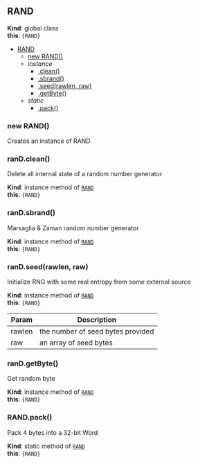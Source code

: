 <a name="RAND"></a>

## RAND
**Kind**: global class  
**this**: <code>{RAND}</code>  

* [RAND](#RAND)
    * [new RAND()](#new_RAND_new)
    * _instance_
        * [.clean()](#RAND+clean)
        * [.sbrand()](#RAND+sbrand)
        * [.seed(rawlen, raw)](#RAND+seed)
        * [.getByte()](#RAND+getByte)
    * _static_
        * [.pack()](#RAND.pack)

<a name="new_RAND_new"></a>

### new RAND()
Creates an instance of RAND

<a name="RAND+clean"></a>

### ranD.clean()
Delete all internal state of a random number generator

**Kind**: instance method of [<code>RAND</code>](#RAND)  
**this**: <code>{RAND}</code>  
<a name="RAND+sbrand"></a>

### ranD.sbrand()
Marsaglia & Zaman random number generator

**Kind**: instance method of [<code>RAND</code>](#RAND)  
**this**: <code>{RAND}</code>  
<a name="RAND+seed"></a>

### ranD.seed(rawlen, raw)
Initialize RNG with some real entropy from some external source

**Kind**: instance method of [<code>RAND</code>](#RAND)  
**this**: <code>{RAND}</code>  

| Param | Description |
| --- | --- |
| rawlen | the number of seed bytes provided |
| raw | an array of seed bytes |

<a name="RAND+getByte"></a>

### ranD.getByte()
Get random byte

**Kind**: instance method of [<code>RAND</code>](#RAND)  
**this**: <code>{RAND}</code>  
<a name="RAND.pack"></a>

### RAND.pack()
Pack 4 bytes into a 32-bit Word

**Kind**: static method of [<code>RAND</code>](#RAND)  
**this**: <code>{RAND}</code>  
